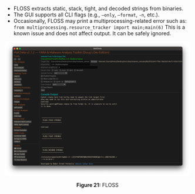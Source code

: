

- FLOSS extracts static, stack, tight, and decoded strings from binaries.
- The GUI supports all CLI flags (e.g., `—only`, `—format`, `-n`, etc.).
- Occasionally, FLOSS may print a multiprocessing-related error such as:
  `from multiprocessing.resource_tracker import main;main(6)`
  This is a known issue and does not affect output. It can be safely ignored.

![FLOSS](../images/floss.png)

<p align="center"><strong>Figure 21:</strong> FLOSS</p>